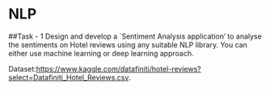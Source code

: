 # NLP

##Task - 1
Design and develop a `Sentiment Analysis application’ to analyse the sentiments on Hotel reviews using
any suitable NLP library. You can either use machine learning or deep learning approach.

Dataset:https://www.kaggle.com/datafiniti/hotel-reviews?select=Datafiniti_Hotel_Reviews.csv.
